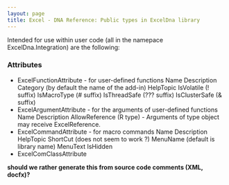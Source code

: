 ```yaml
---
layout: page
title: Excel - DNA Reference: Public types in ExcelDna library
---
```


Intended for use within user code (all in the namepace ExcelDna.Integration) are the following:

### Attributes 

* ExcelFunctionAttribute - for user-defined functions
    Name
    Description
    Category (by default the name of the add-in)
    HelpTopic
    IsVolatile (! suffix)
    IsMacroType (# suffix)
    IsThreadSafe (??? suffix)
    IsClusterSafe (& suffix)
* ExcelArgumentAttribute - for the arguments of user-defined functions
    Name
    Description
    AllowReference (R type) - Arguments of type object may receive ExcelReference.
* ExcelCommandAttribute - for macro commands
    Name
    Description
    HelpTopic
    ShortCut (does not seem to work ?)
    MenuName (default is library name)
    MenuText
    IsHidden
* ExcelComClassAttribute

**should we rather generate this from source code comments (XML, docfx)?**